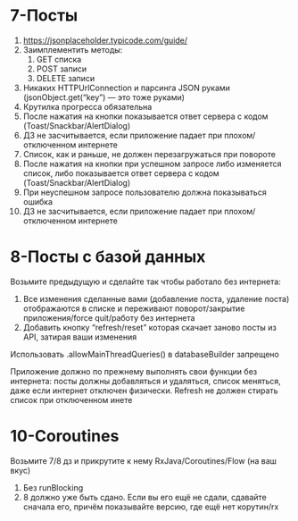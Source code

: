 # 7-Посты 
1. https://jsonplaceholder.typicode.com/guide/
2. Заимплементить методы:
	1. GET списка
	2. POST записи
	3. DELETE записи
3. Никаких HTTPUrlConnection и парсинга JSON руками (jsonObject.get(“key”) — это тоже руками)
4. Крутилка прогресса обязательна
5. После нажатия на кнопки показывается ответ сервера с кодом (Toast/Snackbar/AlertDialog)
6. ДЗ не засчитывается, если приложение падает при плохом/отключенном интернете
7. Список, как и раньше, не должен перезагружаться при повороте
8. После нажатия на кнопки при успешном запросе либо изменяется список, либо показывается ответ сервера с кодом (Toast/Snackbar/AlertDialog)
9. При неуспешном запросе пользователю должна показываться ошибка
10. ДЗ не засчитывается, если приложение падает при плохом/отключенном интернете

# 8-Посты с базой данных
Возьмите предыдущую и сделайте так чтобы работало без интернета:

1. Все изменения сделанные вами (добавление поста, удаление поста) отображаются в списке и переживают поворот/закрытие приложения/force quit/работу без интернета
2. Добавить кнопку “refresh/reset” которая скачает заново посты из API, затирая ваши изменения

Использовать .allowMainThreadQueries() в databaseBuilder запрещено

Приложение должно по прежнему выполнять свои функции без интернета: посты должны добавляться и удаляться, список меняться, даже если интернет отключен физически. Refresh не должен стирать список при отключенном инете

# 10-Coroutines
Возьмите 7/8 дз и прикрутите к нему RxJava/Coroutines/Flow (на ваш вкус)

1. Без runBlocking
2. 8 должно уже быть сдано. Если вы его ещё не сдали, сдавайте сначала его, причём показывайте версию, где ещё нет корутин/rx

